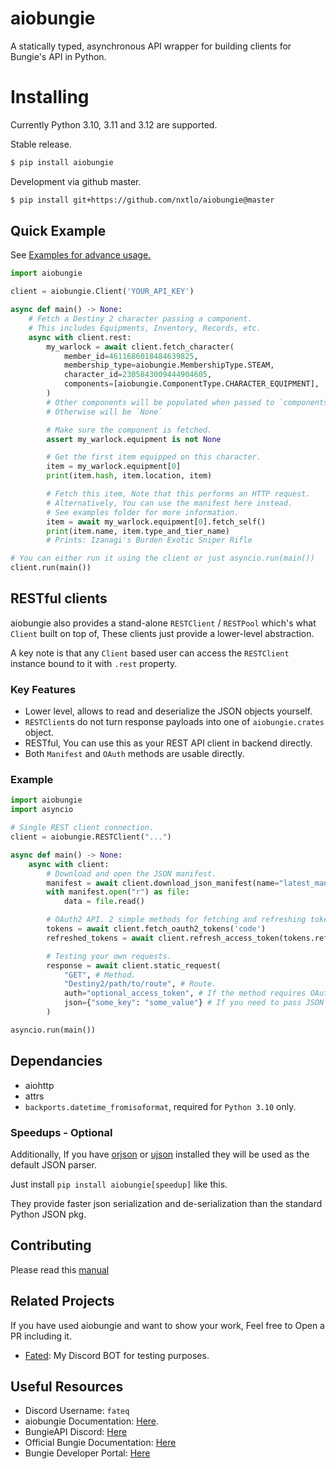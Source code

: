# aiobungie
A statically typed, asynchronous API wrapper for building clients for Bungie's API in Python.

# Installing

Currently Python 3.10, 3.11 and 3.12 are supported.

Stable release.

```sh
$ pip install aiobungie
```

Development via github master.
```sh
$ pip install git+https://github.com/nxtlo/aiobungie@master
```

## Quick Example

See [Examples for advance usage.](https://github.com/nxtlo/aiobungie/tree/master/examples)

```py
import aiobungie

client = aiobungie.Client('YOUR_API_KEY')

async def main() -> None:
    # Fetch a Destiny 2 character passing a component.
    # This includes Equipments, Inventory, Records, etc.
    async with client.rest:
        my_warlock = await client.fetch_character(
            member_id=4611686018484639825,
            membership_type=aiobungie.MembershipType.STEAM,
            character_id=2305843009444904605,
            components=[aiobungie.ComponentType.CHARACTER_EQUIPMENT],
        )
        # Other components will be populated when passed to `components=[...]`
        # Otherwise will be `None`

        # Make sure the component is fetched.
        assert my_warlock.equipment is not None

        # Get the first item equipped on this character.
        item = my_warlock.equipment[0]
        print(item.hash, item.location, item)

        # Fetch this item, Note that this performs an HTTP request.
        # Alternatively, You can use the manifest here instead.
        # See examples folder for more information.
        item = await my_warlock.equipment[0].fetch_self()
        print(item.name, item.type_and_tier_name)
        # Prints: Izanagi's Burden Exotic Sniper Rifle

# You can either run it using the client or just asyncio.run(main())
client.run(main())
```

## RESTful clients
aiobungie also provides a stand-alone `RESTClient` / `RESTPool` which's what `Client` built on top of, These clients just provide a lower-level abstraction.

A key note is that any `Client` based user can access the `RESTClient` instance bound to it with `.rest` property.

### Key Features
* Lower level, allows to read and deserialize the JSON objects yourself.
* `RESTClient`s do not turn response payloads into one of `aiobungie.crates` object.
* RESTful, You can use this as your REST API client in backend directly.
* Both `Manifest` and `OAuth` methods are usable directly.


### Example
```py
import aiobungie
import asyncio

# Single REST client connection.
client = aiobungie.RESTClient("...")

async def main() -> None:
    async with client:
        # Download and open the JSON manifest.
        manifest = await client.download_json_manifest(name="latest_manifest", path='/home/.../')
        with manifest.open("r") as file:
            data = file.read()

        # OAuth2 API. 2 simple methods for fetching and refreshing tokens.
        tokens = await client.fetch_oauth2_tokens('code')
        refreshed_tokens = await client.refresh_access_token(tokens.refresh_token)

        # Testing your own requests.
        response = await client.static_request(
            "GET", # Method.
            "Destiny2/path/to/route", # Route.
            auth="optional_access_token", # If the method requires OAuth2.
            json={"some_key": "some_value"} # If you need to pass JSON data.
        )

asyncio.run(main())
```

## Dependancies
* aiohttp
* attrs
* `backports.datetime_fromisoformat`, required for `Python 3.10` only.

### Speedups - Optional
Additionally, If you have [orjson](https://github.com/ijl/orjson) or [ujson](https://github.com/ultrajson/ultrajson)
installed they will be used as the default JSON parser.

Just install `pip install aiobungie[speedup]` like this.

They provide faster json serialization and de-serialization than the standard Python JSON pkg.

## Contributing
Please read this [manual](https://github.com/nxtlo/aiobungie/blob/master/CONTRIBUTING.md)

## Related Projects
If you have used aiobungie and want to show your work, Feel free to Open a PR including it.

* [Fated](https://github.com/nxtlo/Fated/blob/master/core/components/destiny.py): My Discord BOT for testing purposes.

## Useful Resources
* Discord Username: `fateq`
* aiobungie Documentation: [Here](https://nxtlo.github.io/aiobungie/).
* BungieAPI Discord: [Here](https://discord.gg/vP7VC7TKUG)
* Official Bungie Documentation: [Here](https://bungie-net.github.io/multi/index.html)
* Bungie Developer Portal: [Here](https://www.bungie.net/en/Application)
